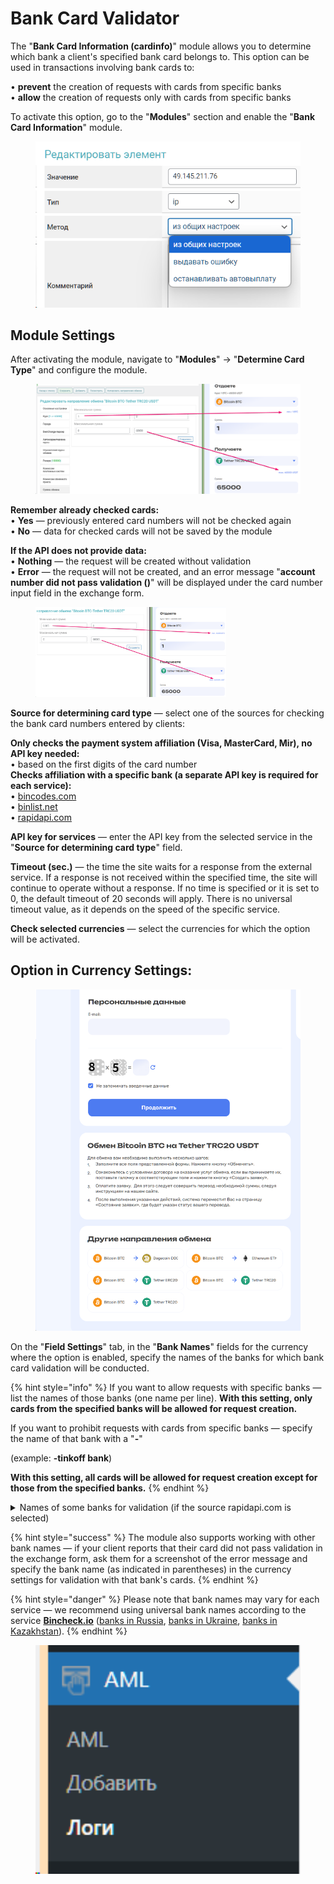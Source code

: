 # Bank Card Validator

The "**Bank Card Information (cardinfo)**" module allows you to determine which bank a client's specified bank card belongs to. This option can be used in transactions involving bank cards to:

• **prevent** the creation of requests with cards from specific banks\
• **allow** the creation of requests only with cards from specific banks

To activate this option, go to the "**Modules**" section and enable the "**Bank Card Information**" module.

<figure><img src="../../.gitbook/assets/image (325).png" alt=""><figcaption></figcaption></figure>

## Module Settings

After activating the module, navigate to "**Modules**" -> "**Determine Card Type**" and configure the module.

<figure><img src="../../.gitbook/assets/image (1861).png" alt="" width="563"><figcaption></figcaption></figure>

**Remember already checked cards:**\
• **Yes** — previously entered card numbers will not be checked again\
• **No** — data for checked cards will not be saved by the module

**If the API does not provide data:**\
• **Nothing** — the request will be created without validation\
• **Error** — the request will not be created, and an error message "**account number did not pass validation ()**" will be displayed under the card number input field in the exchange form.

<figure><img src="../../.gitbook/assets/image (1862).png" alt="" width="305"><figcaption></figcaption></figure>

**Source for determining card type** — select one of the sources for checking the bank card numbers entered by clients:

**Only checks the payment system affiliation (Visa, MasterCard, Mir), no API key needed:**\
• based on the first digits of the card number\
**Checks affiliation with a specific bank (a separate API key is required for each service):**\
• [bincodes.com](https://www.bincodes.com/users/register/)\
• [binlist.net](https://binlist.net/)\
• [rapidapi.com](https://rapidapi.com/auth/sign-up)

**API key for services** — enter the API key from the selected service in the "**Source for determining card type**" field.

**Timeout (sec.)** — the time the site waits for a response from the external service. If a response is not received within the specified time, the site will continue to operate without a response. If no time is specified or it is set to 0, the default timeout of 20 seconds will apply. There is no universal timeout value, as it depends on the speed of the specific service.

**Check selected currencies** — select the currencies for which the option will be activated.

## Option in Currency Settings:

<figure><img src="../../.gitbook/assets/image (1860).png" alt="" width="502"><figcaption></figcaption></figure>

On the "**Field Settings**" tab, in the "**Bank Names**" fields for the currency where the option is enabled, specify the names of the banks for which bank card validation will be conducted.

{% hint style="info" %}
If you want to allow requests with specific banks — list the names of those banks (one name per line). **With this setting, only cards from the specified banks will be allowed for request creation.**

If you want to prohibit requests with cards from specific banks — specify the name of that bank with a "**-**"

(example: **-tinkoff bank**)

**With this setting, all cards will be allowed for request creation except for those from the specified banks.**
{% endhint %}

<details>

<summary>Names of some banks for validation (if the source rapidapi.com is selected)</summary>

**RUB:**

tinkoff bank\
sberbank of russia\
joint stock company alfa-bank\
ao raiffeisenbank\
vtb bank (public joint-stock company)\
public joint stock company promsvyazbank\
yoomoney, nbco llc

**UAH:**

jsc universal bank\
jsc cb privatbank

**KZT:**

kaspi bank jsc\
first heartland jusan bank joint stock company\
bank freedom finance kazakhstan joint stock company

</details>

{% hint style="success" %}
The module also supports working with other bank names — if your client reports that their card did not pass validation in the exchange form, ask them for a screenshot of the error message and specify the bank name (as indicated in parentheses) in the currency settings for validation with that bank's cards.
{% endhint %}

{% hint style="danger" %}
Please note that bank names may vary for each service — we recommend using universal bank names according to the service [**Bincheck.io**](https://bincheck.io/ru/bin-list) ([banks in Russia](https://bincheck.io/ru/ru), [banks in Ukraine](https://bincheck.io/ru/ua), [banks in Kazakhstan](https://bincheck.io/ru/kz)).
{% endhint %}

<figure><img src="../../.gitbook/assets/image (327).png" alt="" width="530"><figcaption></figcaption></figure>
